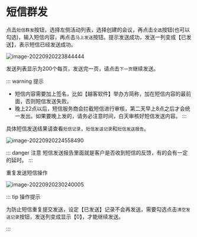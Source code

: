 # 短信群发

点击`短信群发`按钮，选择左侧活动列表，选择创建的会议，再点击`全选`按钮(也可以勾选)，输入短信内容，再点击`马上发送`按钮。提示发送成功，发送一列变成【已发送】，表示短信已经发送成功。

![image-20220920223844444](https://vuepressdocs.oss-cn-hangzhou.aliyuncs.com/docsimages/202209202238833.png)

发送列表显示为200个每页，发送完一页，请点击`下一页`继续发送。

::: warning 提示
* 短信内容需要加上签名，比如【越客软件】举办方简称，加在短信内容的最前面，否则短信发送失败。
* 晚上22点以后，短信服务商会拦截短信进行审核，第二天早上8点之后才会统一发出。如果要晚上发的，请务必注意时间，白天审核好短信发送内容。
:::

具体短信发送结果请查看`短信记录`，`短信发送记录`和`短信发送报告`。

![image-20220920224558490](https://vuepressdocs.oss-cn-hangzhou.aliyuncs.com/docsimages/202209202245581.png)

::: danger 注意
短信发送报告里面就是客户是否收到短信的反馈，有的会有一定的延时。
:::

重复发送短信操作

![image-20220920230240005](https://vuepressdocs.oss-cn-hangzhou.aliyuncs.com/docsimages/202209202302101.png)

::: tip 操作提示

为防止短信重复提交发送，设定【已发送】记录不会再发送，需要勾选点击`清空发送记录`按钮，发送列变成显示【0】，才能继续发送。

:::
